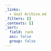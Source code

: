 ```yaml
---
_links:
  - Goal Archive.md
_filters: []
_contexts: []
_sort:
  field: rank
  asc: false
  group: false
---
```

